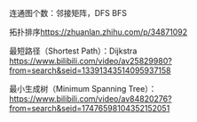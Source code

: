 连通图个数：邻接矩阵，DFS BFS

拓扑排序<https://zhuanlan.zhihu.com/p/34871092>

最短路径（Shortest Path）：Dijkstra https://www.bilibili.com/video/av25829980?from=search&seid=13391343514095937158

最小生成树（Minimum Spanning Tree）： https://www.bilibili.com/video/av84820276?from=search&seid=17476598104352152051